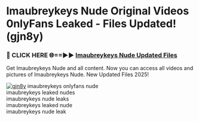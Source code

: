 # Imaubreykeys Nude Original Videos 0nlyFans Leaked - Files Updated! (gjn8y)

<h3>🔴 CLICK HERE 🌐==►► <a href="https://tinyurl.com/4mcuefdz" rel="nofollow">Imaubreykeys Nude Updated Files</a></h3>

Get Imaubreykeys Nude and all content. Now you can access all videos and pictures of Imaubreykeys Nude. New Updated Files 2025!

[![gjn8y](https://i.imgur.com/StAQSOY.gif)](https://tinyurl.com/4mcuefdz)
imaubreykeys onlyfans nude<br>
imaubreykeys leaked nudes<br>
imaubreykeys nude leaks<br>
imaubreykeys leaked nude<br>
imaubreykeys nude leak